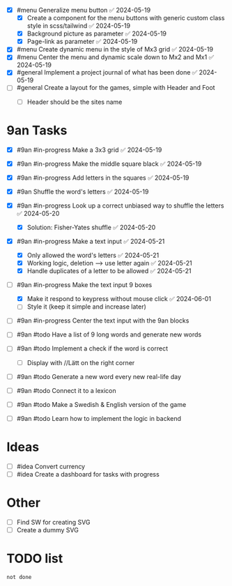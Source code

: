 - [x] #menu Generalize menu button ✅ 2024-05-19
	- [x] Create a component for the menu buttons with generic custom class style in scss/tailwind ✅ 2024-05-19
	- [x] Background picture as parameter ✅ 2024-05-19
	- [x] Page-link as parameter ✅ 2024-05-19
- [x] #menu Create dynamic menu in the style of Mx3 grid ✅ 2024-05-19
- [x] #menu Center the menu and dynamic scale down to Mx2 and Mx1 ✅ 2024-05-19
- [x] #general Implement a project journal of what has been done ✅ 2024-05-19
- [ ] #general Create a layout for the games, simple with Header and Foot
	- [ ] Header should be the sites name


# 9an Tasks
- [x] #9an #in-progress Make a 3x3 grid ✅ 2024-05-19
- [x] #9an #in-progress Make the middle square black ✅ 2024-05-19
- [x] #9an #in-progress Add letters in the squares ✅ 2024-05-19
- [x] #9an Shuffle the word's letters ✅ 2024-05-19
- [x] #9an #in-progress Look up a correct unbiased way to shuffle the letters ✅ 2024-05-20
	- [x] Solution: Fisher-Yates shuffle ✅ 2024-05-20
- [x] #9an #in-progress Make a text input ✅ 2024-05-21
	- [x] Only allowed the word's letters ✅ 2024-05-21
	- [x] Working logic, deletion --> use letter again ✅ 2024-05-21
	- [x] Handle duplicates of a letter to be allowed ✅ 2024-05-21
- [ ] #9an #in-progress Make the text input 9 boxes
	- [x] Make it respond to keypress without mouse click ✅ 2024-06-01
	- [ ] Style it (keep it simple and increase later)
- [ ] #9an #in-progress Center the text input with the 9an blocks
- [ ] #9an #todo Have a list of 9 long words and generate new words
- [ ] #9an #todo  Implement a check if the word is correct
	- [ ] Display with //Lätt on the right corner
- [ ] #9an #todo Generate a new word every new real-life day
- [ ] #9an #todo Connect it to a lexicon
- [ ] #9an #todo Make a Swedish & English version of the game
- [ ] #9an #todo Learn how to implement the logic in backend


# Ideas
- [ ] #idea Convert currency
- [ ] #idea Create a dashboard for tasks with progress

# Other
- [ ] Find SW for creating SVG
- [ ] Create a dummy SVG

# TODO list

```tasks
not done
```